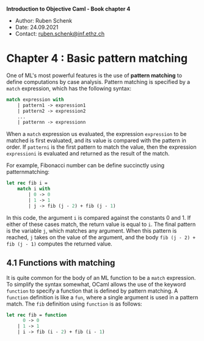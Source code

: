 **Introduction to Objective Caml - Book chapter 4**

- Author: Ruben Schenk
- Date: 24.09.2021
- Contact: ruben.schenk@inf.ethz.ch

# Chapter 4 : Basic pattern matching

One of ML's most powerful features is the use of **pattern matching** to define computations by case analysis. Pattern matching is specified by a `match` expression, which has the following syntax:

```ocaml
match expression with
	| pattern1 -> expression1
	| pattern2 -> expression2
	...
	| patternn -> expressionn
```

When a `match` expression us evaluated, the expression `expression` to be matched is first evaluated, and its value is compared with the pattern in order. If `patterni` is the first pattern to match the value, then the expression `expressioni` is evaluated and returned as the result of the match.

For example, Fibonacci number can be define succinctly using patternmatching:

```ocaml
let rec fib i =
	match i with
		| 0 -> 0
		| 1 -> 1
		| j -> fib (j - 2) + fib (j - 1)
```

In this code, the argument `i` is compared against the constants 0 and 1. If either of these cases match, the return value is equal to `i`. The final pattern is the variable `j`, which matches any argument. When this pattern is reached, `j` takes on the value of the argument, and the body `fib (j - 2) + fib (j - 1)` computes the returned value.

## 4.1 Functions with matching

It is quite common for the body of an ML function to be a `match` expression. To simplify the syntax somewhat, OCaml allows the use of the keyword `function` to specify a function that is defined by pattern matching. A `function` definition is like a `fun`, where a single argument is used in a pattern match. The `fib` definition using `function` is as follows:

```ocaml
let rec fib = function
	  0 -> 0
	| 1 -> 1
	| i -> fib (i - 2) + fib (i - 1)
```

